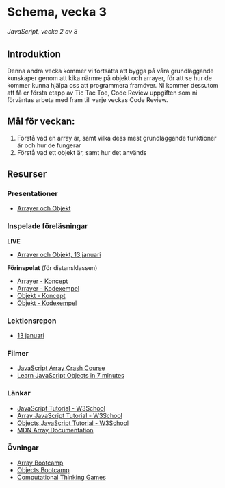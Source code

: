 # Schema, vecka 3
###### JavaScript, vecka 2 av 8

## Introduktion

Denna andra vecka kommer vi fortsätta att bygga på våra grundläggande kunskaper genom att kika närmre på objekt och arrayer, för att se hur de kommer kunna hjälpa oss att programmera framöver. Ni kommer dessutom att få er första etapp av Tic Tac Toe, Code Review uppgiften som ni förväntas arbeta med fram till varje veckas Code Review.


## Mål för veckan:

1. Förstå vad en array är, samt vilka dess mest grundläggande funktioner är och hur de fungerar
2. Förstå vad ett objekt är, samt hur det används


## Resurser

### Presentationer

* [Arrayer och Objekt](https://docs.google.com/presentation/d/1D7Kbi_W74NrLYWrIzB2enPjDAVyrzOdn/edit?usp=sharing&ouid=117251319654116712560&rtpof=true&sd=true)


### Inspelade föreläsningar

**LIVE**
* [Arrayer och Objekt, 13 januari]()

**Förinspelat** (för distansklassen)

* [Arrayer - Koncept](https://vimeo.com/760941929/2c430d9fda)
* [Arrayer - Kodexempel](https://vimeo.com/760941992/790a734d24)
* [Objekt - Koncept](https://vimeo.com/760940640/b6fb00d671)
* [Objekt - Kodexempel](https://vimeo.com/760940674/e6e58cf8d8)

### Lektionsrepon

* [13 januari](https://github.com/fu-javascript-fe24/week-3-lecture-13-jan)

### Filmer

* [JavaScript Array Crash Course](https://www.youtube.com/watch?v=7W4pQQ20nJg)
* [Learn JavaScript Objects in 7 minutes](https://www.youtube.com/watch?v=lo7o91qLzxc)

### Länkar

* [JavaScript Tutorial - W3School](https://www.w3schools.com/js/default.asp)
* [Array JavaScript Tutorial - W3School](https://www.w3schools.com/js/js_arrays.asp)
* [Objects JavaScript Tutorial - W3School](https://www.w3schools.com/js/js_objects.asp)
* [MDN Array Documentation](https://developer.mozilla.org/en-US/docs/Web/JavaScript/Reference/Global_Objects/Array)


### Övningar 

* [Array Bootcamp](https://github.com/fu-javascript-fe24/week-3-exercise-array-bootcamp)
* [Objects Bootcamp](https://github.com/fu-javascript-fe24/week-3-exercise-object-bootcamp)
* [Computational Thinking Games](https://github.com/fu-javascript-fe24/week-2-exercise-computational-thinking-games/tree/main)






